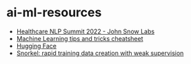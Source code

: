 # ai-ml-resources
- [Healthcare NLP Summit 2022 - John Snow Labs](https://youtube.com/playlist?list=PL5zieHHAlvAoXeSgVWe2QQ0tHYoap8InP)
- [Machine Learning tips and tricks cheatsheet](https://stanford.edu/~shervine/teaching/cs-229/cheatsheet-machine-learning-tips-and-tricks)
- [Hugging Face](https://huggingface.co/)
- [Snorkel: rapid training data creation with weak supervision](https://link.springer.com/article/10.1007/s00778-019-00552-1)
